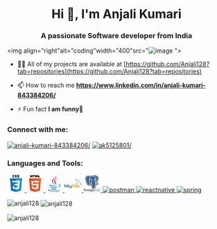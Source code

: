 <h1 align="center">Hi 👋, I'm Anjali Kumari</h1>
<h3 align="center">A passionate Software developer from India</h3>

<img align="right"alt="coding"width="400"src="![image](https://github.com/user-attachments/assets/fa6a4ec4-2ac2-4671-9a38-b6bfff50bacd)
">

- 👨‍💻 All of my projects are available at [https://github.com/Anjali128?tab=repositories](https://github.com/Anjali128?tab=repositories)

- 📫 How to reach me **https://www.linkedin.com/in/anjali-kumari-843384206/**

- ⚡ Fun fact **I am funny🫣**

<h3 align="left">Connect with me:</h3>
<p align="left">
<a href="https://linkedin.com/in/anjali-kumari-843384206/" target="blank"><img align="center" src="https://raw.githubusercontent.com/rahuldkjain/github-profile-readme-generator/master/src/images/icons/Social/linked-in-alt.svg" alt="anjali-kumari-843384206/" height="30" width="40" /></a>
<a href="https://www.leetcode.com/ak5125801/" target="blank"><img align="center" src="https://raw.githubusercontent.com/rahuldkjain/github-profile-readme-generator/master/src/images/icons/Social/leet-code.svg" alt="ak5125801/" height="30" width="40" /></a>
</p>

<h3 align="left">Languages and Tools:</h3>
<p align="left"> <a href="https://www.w3schools.com/css/" target="_blank" rel="noreferrer"> <img src="https://raw.githubusercontent.com/devicons/devicon/master/icons/css3/css3-original-wordmark.svg" alt="css3" width="40" height="40"/> </a> <a href="https://www.w3.org/html/" target="_blank" rel="noreferrer"> <img src="https://raw.githubusercontent.com/devicons/devicon/master/icons/html5/html5-original-wordmark.svg" alt="html5" width="40" height="40"/> </a> <a href="https://www.java.com" target="_blank" rel="noreferrer"> <img src="https://raw.githubusercontent.com/devicons/devicon/master/icons/java/java-original.svg" alt="java" width="40" height="40"/> </a> <a href="https://www.mysql.com/" target="_blank" rel="noreferrer"> <img src="https://raw.githubusercontent.com/devicons/devicon/master/icons/mysql/mysql-original-wordmark.svg" alt="mysql" width="40" height="40"/> </a> <a href="https://www.postgresql.org" target="_blank" rel="noreferrer"> <img src="https://raw.githubusercontent.com/devicons/devicon/master/icons/postgresql/postgresql-original-wordmark.svg" alt="postgresql" width="40" height="40"/> </a> <a href="https://postman.com" target="_blank" rel="noreferrer"> <img src="https://www.vectorlogo.zone/logos/getpostman/getpostman-icon.svg" alt="postman" width="40" height="40"/> </a> <a href="https://reactnative.dev/" target="_blank" rel="noreferrer"> <img src="https://reactnative.dev/img/header_logo.svg" alt="reactnative" width="40" height="40"/> </a> <a href="https://spring.io/" target="_blank" rel="noreferrer"> <img src="https://www.vectorlogo.zone/logos/springio/springio-icon.svg" alt="spring" width="40" height="40"/> </a> </p>

<p><img align="left" src="https://github-readme-stats.vercel.app/api/top-langs?username=anjali128&show_icons=true&locale=en&layout=compact" alt="anjali128" /></p>

<p>&nbsp;<img align="center" src="https://github-readme-stats.vercel.app/api?username=anjali128&show_icons=true&locale=en" alt="anjali128" /></p>

<p><img align="center" src="https://github-readme-streak-stats.herokuapp.com/?user=anjali128&" alt="anjali128" /></p>

